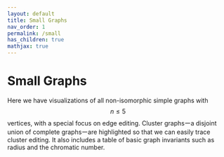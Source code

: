 ```yaml
---
layout: default
title: Small Graphs
nav_order: 1
permalink: /small
has_children: true
mathjax: true
---
```


# Small Graphs

Here we have visualizations of all non-isomorphic simple graphs with $$n \leq 5$$ vertices, with a special focus on edge editing. Cluster graphsーa disjoint union of complete graphsーare highlighted so that we can easily trace cluster editing. It also includes a table of basic graph invariants such as radius and the chromatic number.
